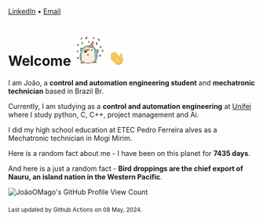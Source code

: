 [LinkedIn](https://www.linkedin.com/in/joão-pedro-gozzoli-b95641301/) &bull;
[Email](joaopedrogozzoli@gmail.com)

# Welcome <img src="happy.gif" height="64px" /> <img src="wave.gif" height="32px" />

I am João, a  **control and automation engineering student** and **mechatronic technician** based in Brazil Br.

Currently, I am studying as a **control and automation engineering** at [Unifei](https://unifei.edu.br) where I study python, C, C++, project management and Ai.

I did my high school education at ETEC Pedro Ferreira alves as a Mechatronic technician in Mogi Mirim.

Here is a random fact about me - I have been on this planet for **7435 days**.

And here is a just a random fact -  **Bird droppings are the chief export of Nauru, an island nation in the Western Pacific**.

![JoãoOMago's GitHub Profile View Count](https://komarev.com/ghpvc/?username=JoaoOMago)

<sub>Last updated by Github Actions on 08 May, 2024.</sub>
